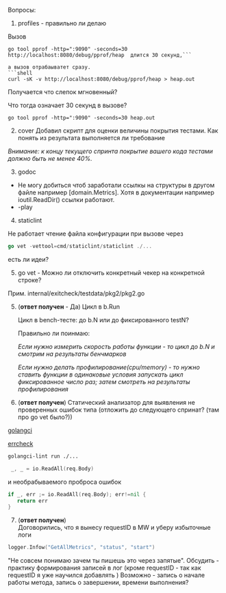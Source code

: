 Вопросы:

1. profiles - правильно ли делаю

Вызов 
```shell
go tool pprof -http=":9090" -seconds=30 http://localhost:8080/debug/pprof/heap  длится 30 секунд,```

а вызов отрабаыватет сразу.
```shell
curl -sK -v http://localhost:8080/debug/pprof/heap > heap.out
```

Получается что слепок мгновенный?

Что тогда означает 30 секунд в вызове?

```shell
go tool pprof -http=":9090" -seconds=30 heap.out
```

2. cover
Добавил скрипт для оценки величины покрытия тестами. Как понять из результата выполняется ли требование

*Внимание: к концу текущего спринта покрытие вашего кода тестами должно быть не менее 40%.*

3. godoc

* Не могу добиться чтоб заработали ссылкы на структуры в другом файле например [domain.Metrics]. Хотя в документации например ioutil.ReadDir() ссылки работают.
* -play

4. staticlint

Не работает чтение файла конфигурации при вызове через 
```go
go vet -vettool=cmd/staticlint/staticlint ./...
```

есть ли идеи?


5. go vet  - Можно ли отключить конкретный чекер на конкретной строке?

Прим. internal/exitcheck/testdata/pkg2/pkg2.go


5. (__ответ получен__ - Да) Цикл в b.Run 

   Цикл в bench-тесте: до b.N или до фиксированного testN?

   Правильно ли поинмаю:

   *Если нужно измерить скорость работы функции - то цикл до b.N и смотрим на результаты бенчмарков*

   *Если нужно делать профилирование(cpu/memory) - то нужно ставить функции в одинаковые условия запускать цикл фиксированное число раз; затем смотреть на результаты профилирования*


6. (__ответ получен__) Статический анализатор для выявления не проверенных ошибок типа (отложить до следующего спринат? (там про go vet было?))  

[golangci](https://golangci-lint.run/)

[errcheck](https://github.com/kisielk/errcheck)

```bash
golangci-lint run ./...

```


```go
 _, _ = io.ReadAll(req.Body) 
 ```
 и необрабываемого проброса ошибок 
 ```go
 if _, err ;= io.ReadAll(req.Body); err!=nil {
    return err
 }
 ```

7. (__ответ получен__)  
Договорились, что я вынесу requestID в MW и уберу избыточные логи

```go
logger.Infow("GetAllMetrics", "status", "start")
```
"Не совсем понимаю зачем ты пишешь это через запятые".
Обсудить - практику формирования записей в лог (кроме requestID - так как requestID я уже научился добавлять  )
Возможно - запись о начале работы метода, запись о завершении, времени выполнения?
